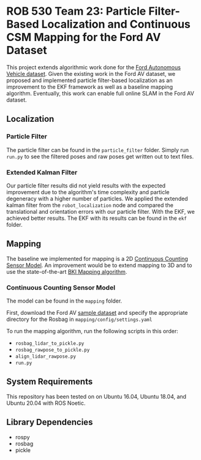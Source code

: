 # ROB 530 Team 23: Particle Filter-Based Localization and Continuous CSM Mapping for the Ford AV Dataset
This project extends algorithmic work done for the [Ford Autonomous Vehicle dataset](https://avdata.ford.com/). Given the existing work in the Ford AV dataset, we proposed and implemented particle filter-based localization as an improvement to the EKF framework as well as a baseline mapping algorithm. Eventually, this work can enable full online SLAM in the Ford AV dataset.

## Localization

### Particle Filter
The particle filter can be found in the `particle_filter` folder. Simply run `run.py` to see the filtered poses and raw poses get written out to text files.

### Extended Kalman Filter
Our particle filter results did not yield results with the expected improvement due to the algorithm's time complexity and particle degeneracy with a higher number of particles. We applied the extended kalman filter from the `robot_localization` node and compared the translational and orientation errors with our particle filter. With the EKF, we achieved better results. The EKF with its results can be found in the `ekf` folder.

## Mapping
The baseline we implemented for mapping is a 2D [Continuous Counting Sensor Model](http://robots.stanford.edu/papers/haehnel.em-dynamic-icra03.pdf). An improvement would be to extend mapping to 3D and to use the state-of-the-art [BKI Mapping algorithm](https://github.com/ganlumomo/BKISemanticMapping).

### Continuous Counting Sensor Model
The model can be found in the `mapping` folder.

First, download the Ford AV [sample dataset](https://github.com/Ford/AVData#dataset-download) and specify the appropriate directory for the Rosbag in `mapping/config/settings.yaml`

To run the mapping algorithm, run the following scripts in this order:
* `rosbag_lidar_to_pickle.py`
* `rosbag_rawpose_to_pickle.py`
* `align_lidar_rawpose.py`
* `run.py`

## System Requirements
This repository has been tested on on Ubuntu 16.04, Ubuntu 18.04, and Ubuntu 20.04 with ROS Noetic.

## Library Dependencies
* rospy
* rosbag
* pickle
